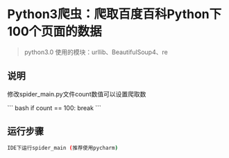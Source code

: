 # Python3爬虫：爬取百度百科Python下100个页面的数据

> python3.0 使用的模块：urllib、BeautifulSoup4、re

## 说明

<p>修改spider_main.py文件count数值可以设置爬取数<p>
``` bash
if count == 100:
    break
```

## 运行步骤

``` bash
IDE下运行spider_main (推荐使用pycharm)

```